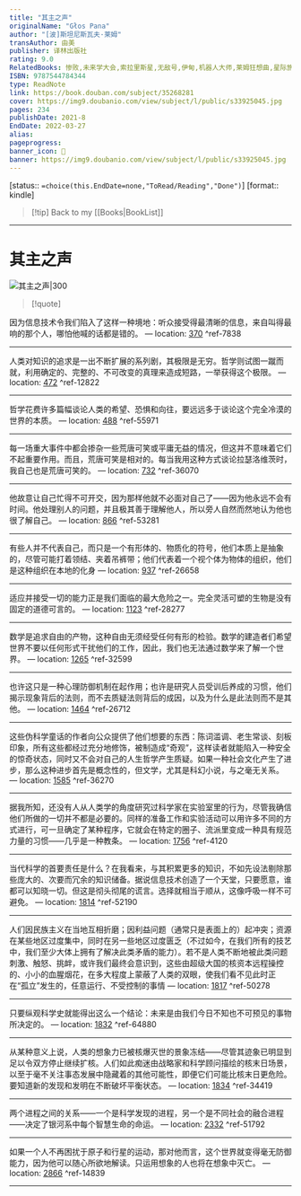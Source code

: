 ```yaml
---
title: "其主之声"
originalName: "Głos Pana"
author: "[波]斯坦尼斯瓦夫·莱姆"
transAuthor: 由美
publisher: 译林出版社
rating: 9.0
RelatedBooks: 惨败,未来学大会,索拉里斯星,无敌号,伊甸,机器人大师,莱姆狂想曲,星际旅行日记,挽救计划,星之继承者
ISBN: 9787544784344
type: ReadNote
link: https://book.douban.com/subject/35268281
cover: https://img9.doubanio.com/view/subject/l/public/s33925045.jpg
pages: 234
publishDate: 2021-8
EndDate: 2022-03-27
alias:
pageprogress:
banner_icon: 📖
banner: https://img9.doubanio.com/view/subject/l/public/s33925045.jpg
---
```

[status:: `=choice(this.EndDate=none,"ToRead/Reading","Done")`]
[format:: kindle]

>[!tip] Back to my [[Books|BookList]]

---
# 其主之声

![其主之声|300](https://img9.doubanio.com/view/subject/l/public/s33925045.jpg)

>[!quote]

因为信息技术令我们陷入了这样一种境地：听众接受得最清晰的信息，来自叫得最响的那个人，哪怕他喊的话都是错的。 — location: [370]() ^ref-7838

---
人类对知识的追求是一出不断扩展的系列剧，其极限是无穷。哲学则试图一蹴而就，利用确定的、完整的、不可改变的真理来造成短路，一举获得这个极限。 — location: [472]() ^ref-12822

---
哲学花费许多篇幅谈论人类的希望、恐惧和向往，要远远多于谈论这个完全冷漠的世界的本质。 — location: [488]() ^ref-55971

---
每一场重大事件中都会掺杂一些荒唐可笑或平庸无益的情况，但这并不意味着它们不起重要作用。而且，荒唐可笑是相对的。每当我用这种方式谈论拉瑟洛维茨时，我自己也是荒唐可笑的。 — location: [732]() ^ref-36070

---
他故意让自己忙得不可开交，因为那样他就不必面对自己了——因为他永远不会有时间。他处理别人的问题，并且极其善于理解他人，所以旁人自然而然地认为他也很了解自己。 — location: [866]() ^ref-53281

---
有些人并不代表自己，而只是一个有形体的、物质化的符号，他们本质上是抽象的，尽管可能打着领结、夹着吊裤带；他们代表着一个视个体为物体的组织，他们是这种组织在本地的化身 — location: [937]() ^ref-26658

---
适应并接受一切的能力正是我们面临的最大危险之一。完全灵活可塑的生物是没有固定的道德可言的。 — location: [1123]() ^ref-28277


---
数学是追求自由的产物，这种自由无须经受任何有形的检验。数学的建造者们希望世界不要以任何形式干扰他们的工作，因此，我们也无法通过数学来了解一个世界。 — location: [1265]() ^ref-32599

---
也许这只是一种心理防御机制在起作用；也许是研究人员受训后养成的习惯，他们揭示现象背后的法则，而不去质疑法则背后的成因，以及为什么是此法则而不是其他。 — location: [1464]() ^ref-26712

---
这些伪科学童话的作者向公众提供了他们想要的东西：陈词滥调、老生常谈、刻板印象，所有这些都经过充分地修饰，被制造成“奇观”，这样读者就能陷入一种安全的惊奇状态，同时又不会对自己的人生哲学产生质疑。如果一种社会文化产生了进步，那么这种进步首先是概念性的，但文学，尤其是科幻小说，与之毫无关系。 — location: [1585]() ^ref-36270

---
据我所知，还没有人从人类学的角度研究过科学家在实验室里的行为，尽管我确信他们所做的一切并不都是必要的。同样的准备工作和实验活动可以用许多不同的方式进行，可一旦确定了某种程序，它就会在特定的圈子、流派里变成一种具有规范力量的习惯——几乎是一种教条。 — location: [1756]() ^ref-4120

---
当代科学的首要责任是什么？在我看来，与其积累更多的知识，不如先设法剔除那些庞大的、次要而冗余的知识储备。据说信息技术创造了一个天堂，只要愿意，谁都可以知晓一切。但这是彻头彻尾的谎言。选择就相当于顺从，这像呼吸一样不可避免。 — location: [1814]() ^ref-52190

---
人们因民族主义在当地互相折磨；因利益问题（通常只是表面上的）起冲突；资源在某些地区过度集中，同时在另一些地区过度匮乏（不过如今，在我们所有的技艺中，我们至少大体上拥有了解决此类矛盾的能力）。若不是人类不断地被此类问题刺激、触怒、挑衅，或许我们最终会意识到，这些由超级大国的核资本远程操控的、小小的血腥烟花，在多大程度上蒙蔽了人类的双眼，使我们看不见此时正在“孤立”发生的，任意运行、不受控制的事情 — location: [1817]() ^ref-50278

---
只要纵观科学史就能得出这么一个结论：未来是由我们今日不知也不可预见的事物所决定的。 — location: [1832]() ^ref-64880

---
从某种意义上说，人类的想象力已被核爆灭世的景象冻结——尽管其迹象已明显到足以令双方停止继续扩核。人们如此痴迷由战略家和科学顾问描绘的核末日场景，以至于毫不关注事态发展中隐藏着的其他可能性，即便它们可能比核末日更危险。要知道新的发现和发明在不断破坏平衡状态。 — location: [1834]() ^ref-34419

---
两个进程之间的关系——一个是科学发现的进程，另一个是不同社会的融合进程——决定了银河系中每个智慧生命的命运。 — location: [2332]() ^ref-51792

---
如果一个人不再困扰于原子和行星的运动，那对他而言，这个世界就变得毫无防御能力，因为他可以随心所欲地解读。只运用想象的人也将在想象中灭亡。 — location: [2866]() ^ref-14839

---

